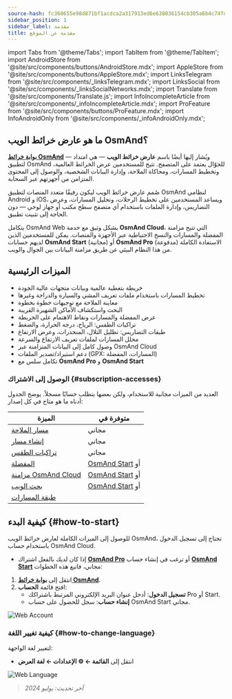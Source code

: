 ```yaml
---
source-hash: fc360655e98d871bf1acdca2a317913ed6e638036154cb305a6b4c74fd518f33
sidebar_position: 1
sidebar_label: مقدمة
title: مقدمة عن الموقع
---
```

import Tabs from '@theme/Tabs';
import TabItem from '@theme/TabItem';
import AndroidStore from '@site/src/components/buttons/AndroidStore.mdx';
import AppleStore from '@site/src/components/buttons/AppleStore.mdx';
import LinksTelegram from '@site/src/components/_linksTelegram.mdx';
import LinksSocial from '@site/src/components/_linksSocialNetworks.mdx';
import Translate from '@site/src/components/Translate.js';
import InfoIncompleteArticle from '@site/src/components/_infoIncompleteArticle.mdx';
import ProFeature from '@site/src/components/buttons/ProFeature.mdx';
import InfoAndroidOnly from '@site/src/components/_infoAndroidOnly.mdx';


<InfoIncompleteArticle/>

## ما هو عارض خرائط الويب OsmAnd؟

[**بوابة خرائط OsmAnd**](https://osmand.net/map) — ويُشار إليها أيضًا باسم **عارض خرائط الويب** — هي امتداد لتطبيق OsmAnd للجوّال يعتمد على المتصفح. تتيح للمستخدمين عرض الخرائط العالمية، وتخطيط المسارات، ومحاكاة الملاحة، وإدارة البيانات الشخصية، والوصول إلى المحتوى المتزامن من أجهزتهم عبر السحابة.

صُمم عارض خرائط الويب ليكون رفيقًا متعدد المنصات لتطبيق OsmAnd لنظامي Android و iOS، ويساعد المستخدمين على تخطيط الرحلات، وتحليل المسارات، وعرض التضاريس، وإدارة الملفات باستخدام أي متصفح سطح مكتب أو جهاز لوحي — دون الحاجة إلى تثبيت تطبيق.

يتكامل OsmAnd Web بشكل وثيق مع خدمة **OsmAnd Cloud**، التي تتيح مزامنة المفضلة والمسارات والنسخ الاحتياطية عبر الأجهزة والمنصات. يمكن للمستخدمين الذين لديهم حسابات **OsmAnd Start** (مجانية) أو **OsmAnd Pro** (مدفوعة) الاستفادة الكاملة من هذا النظام البيئي عن طريق مزامنة البيانات بين الجوال والويب.



## الميزات الرئيسية

- خريطة بتغطية عالمية وبيانات متجهات عالية الجودة
- تخطيط المسارات باستخدام ملفات تعريف المشي والسيارة والدراجة وغيرها
- معاينة الملاحة مع توجيهات خطوة بخطوة
- البحث واستكشاف الأماكن الشهيرة القريبة
- عرض المفضلة والمسارات ونقاط الاهتمام على الخريطة
- تراكبات الطقس: الرياح، درجة الحرارة، والضغط
- طبقات التضاريس: تظليل التلال، المنحدرات، وعرض الارتفاع
- محلل المسارات لملفات تعريف الارتفاع والسرعة
- وصول كامل إلى البيانات المتزامنة عبر OsmAnd Cloud
- دعم استيراد/تصدير الملفات (GPX: المسارات، المفضلة)
- تكامل سلس مع **OsmAnd Pro** و **OsmAnd Start**



### الوصول إلى الاشتراك {#subscription-accesses}

العديد من الميزات مجانية للاستخدام، ولكن بعضها يتطلب حسابًا مسجلاً.
يوضح الجدول أدناه ما هو متاح في كل إصدار:

| الميزة | متوفرة في |
|--------|--------------|
| [مسار الملاحة](./planner.md) | مجاني |
| [إنشاء مسار](./planner.md) | مجاني |
| [تراكبات الطقس](./web-map.md) | مجاني |
| [المفضلة](./web-map.md) | [OsmAnd Start](https://osmand.net/blog/start) أو <ProFeature/> |
| [مزامنة OsmAnd Cloud](./web-cloud.md) | [OsmAnd Start](https://osmand.net/blog/start) أو <ProFeature/> |
| [بحث الويب](./web-search.md) | [OsmAnd Start](https://osmand.net/blog/start) أو <ProFeature/> |
| [طبقة المسارات](./web-map.md) | <ProFeature/> |


## كيفية البدء {#how-to-start}

للوصول إلى الميزات الكاملة لعارض خرائط الويب OsmAnd، تحتاج إلى تسجيل الدخول باستخدام حساب OsmAnd Cloud.

- إذا كان لديك بالفعل اشتراك [**OsmAnd Pro**](../personal/osmand-cloud.md#login) أو ترغب في إنشاء حساب [**OsmAnd Start**](../personal/osmand-cloud.md#osmand-start) مجاني، فاتبع هذه الخطوات:

1. انتقل إلى [**بوابة خرائط OsmAnd**](https://osmand.net/map).
2. افتح قائمة **الحساب**:
   - **تسجيل الدخول**: أدخل عنوان البريد الإلكتروني المرتبط باشتراكك Pro أو Start.
   - **إنشاء حساب**: سجل للحصول على حساب OsmAnd Start مجاني.

![Web Account](@site/static/img/web/web_account.png)



### كيفية تغيير اللغة {#how-to-change-language}

لتغيير لغة الواجهة:

- انتقل إلى **القائمة ← ⚙ الإعدادات ← لغة العرض**

![Web Language](@site/static/img/web/web_language.png)


> *آخر تحديث: يوليو 2024*